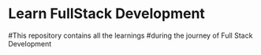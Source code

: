 # Learn FullStack Development
#This repository contains all the learnings
#during the journey of Full Stack Development
